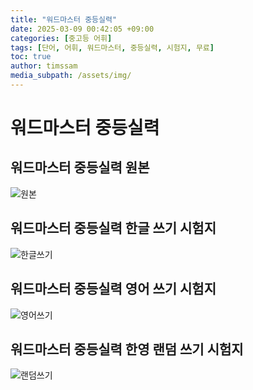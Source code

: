 ```yaml
---
title: "워드마스터 중등실력"
date: 2025-03-09 00:42:05 +09:00
categories: [중고등 어휘]
tags: [단어, 어휘, 워드마스터, 중등실력, 시험지, 무료]
toc: true
author: timssam
media_subpath: /assets/img/
---
```

# 워드마스터 중등실력

## 워드마스터 중등실력 원본
![원본](https://timssam.github.io/assets/img/MS01.jpg)

## 워드마스터 중등실력 한글 쓰기 시험지
![한글쓰기](https://timssam.github.io/assets/img/MS01WK01.jpg)

## 워드마스터 중등실력 영어 쓰기 시험지
![영어쓰기](https://timssam.github.io/assets/img/MS01WE01.jpg)

## 워드마스터 중등실력 한영 랜덤 쓰기 시험지
![랜덤쓰기](https://timssam.github.io/assets/img/MS01WR01.jpg)
